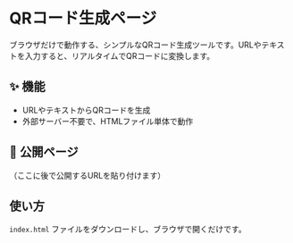 # QRコード生成ページ

ブラウザだけで動作する、シンプルなQRコード生成ツールです。URLやテキストを入力すると、リアルタイムでQRコードに変換します。

## ✨ 機能

-   URLやテキストからQRコードを生成
-   外部サーバー不要で、HTMLファイル単体で動作

## 🚀 公開ページ

（ここに後で公開するURLを貼り付けます）

## 使い方

`index.html` ファイルをダウンロードし、ブラウザで開くだけです。